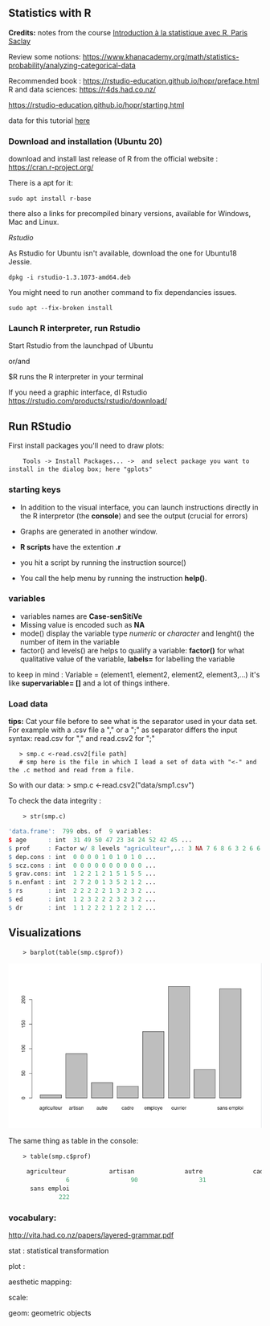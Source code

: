 ## Statistics with R

**Credits:** notes from the course [Introduction à la statistique avec R, Paris Saclay](https://www.fun-mooc.fr/courses/course-v1:ParisSaclay+71007+session14/about)

Review some notions: https://www.khanacademy.org/math/statistics-probability/analyzing-categorical-data 

Recommended book : https://rstudio-education.github.io/hopr/preface.html
R and data sciences: https://r4ds.had.co.nz/

https://rstudio-education.github.io/hopr/starting.html

data for this tutorial [here](./r-data/README.md)


### Download and installation (Ubuntu 20)

download and install last release  of R from the official website :  https://cran.r-project.org/

There is a apt for it:
        
    sudo apt install r-base

there also a links for precompiled binary versions, available for Windows, Mac and Linux.

*Rstudio*

As Rstudio for Ubuntu isn't available, download the one for Ubuntu18 Jessie. 

    dpkg -i rstudio-1.3.1073-amd64.deb

You might need to run another command to fix dependancies issues.

    sudo apt --fix-broken install
    
### Launch R interpreter, run Rstudio

Start Rstudio from the launchpad of Ubuntu

or/and

$R
runs the R interpreter in your terminal 

If you need a graphic interface, dl Rstudio https://rstudio.com/products/rstudio/download/


## Run RStudio

First install packages you'll need to draw plots: 

        Tools -> Install Packages... ->  and select package you want to install in the dialog box; here "gplots"
       
### starting keys

- In addition to the visual interface, you can launch instructions directly in the R interpretor (the **console**) and see the output (crucial for errors)
- Graphs are generated in another window.
- **R scripts** have the extention **.r**
- you hit a script by running the instruction source()

- You call the help menu by running the instruction **help()**. 

### variables

- variables names are **Case-senSitiVe** 
- Missing value is encoded such as **NA**
- mode() display the variable type *numeric* or *character* and lenght() the number of item in the variable
- factor() and levels() are helps to qualify a variable: **factor()** for what qualitative value of the variable, **labels=** for labelling the variable

to keep in mind : Variable = (element1, element2, element2, element3,...)  it's like **supervariable= []** and a lot of things inthere.


### Load data 

**tips:** Cat your file before to see what is the separator used in your data set. For example with a .csv file a "," or a ";" as separator differs the input syntax: read.csv for "," and read.csv2 for ";" 

       > smp.c <-read.csv2[file path] 
       # smp here is the file in which I lead a set of data with "<-" and the .c method and read from a file.
       
So with our data:
       > smp.c <-read.csv2("data/smp1.csv")
               
To check the data integrity : 

        > str(smp.c)
 ~~~R
 'data.frame':	799 obs. of  9 variables:
 $ age      : int  31 49 50 47 23 34 24 52 42 45 ...
 $ prof     : Factor w/ 8 levels "agriculteur",..: 3 NA 7 6 8 6 3 2 6 6 ...
 $ dep.cons : int  0 0 0 0 1 0 1 0 1 0 ...
 $ scz.cons : int  0 0 0 0 0 0 0 0 0 0 ...
 $ grav.cons: int  1 2 2 1 2 1 5 1 5 5 ...
 $ n.enfant : int  2 7 2 0 1 3 5 2 1 2 ...
 $ rs       : int  2 2 2 2 2 1 3 2 3 2 ...
 $ ed       : int  1 2 3 2 2 2 3 2 3 2 ...
 $ dr       : int  1 1 2 2 2 1 2 2 1 2 ...
 ~~~
        
## Visualizations 

        > barplot(table(smp.c$prof))
        
![img](./r-data/barplot.png)        

The same thing as table in the console:
        
        > table(smp.c$prof)
 ~~~R
      agriculteur            artisan              autre              cadre            employe            ouvrier prof.intermediaire 
                 6                 90                 31                 24                135                227                 58 
       sans emploi 
               222 
 ~~~
 
 

### vocabulary:
http://vita.had.co.nz/papers/layered-grammar.pdf

stat : statistical transformation

plot : 

aesthetic mapping: 

scale:  

geom:  geometric objects 
